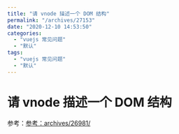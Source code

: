 ```yaml
---
title: "请 vnode 描述一个 DOM 结构"
permalink: "/archives/27153"
date: "2020-12-10 14:53:50"
categories: 
  - "vuejs 常见问题"
  - "默认"
tags: 
  - "vuejs 常见问题"
  - "默认"
---
```


# 请 vnode 描述一个 DOM 结构

参考：[参考：archives/26981/](archives/26981/)
